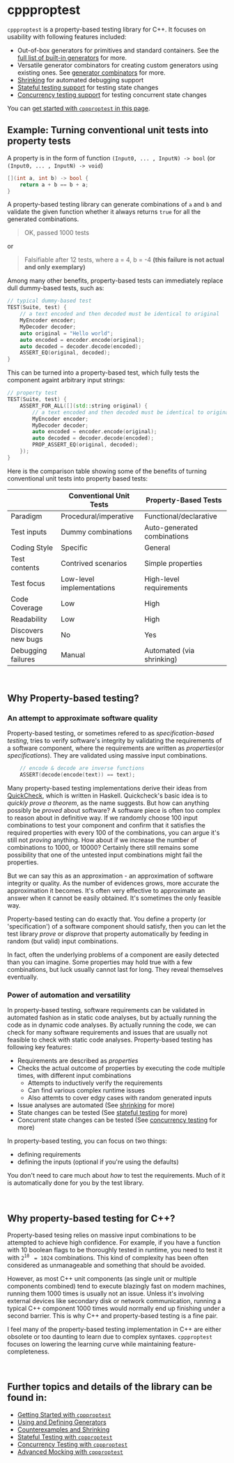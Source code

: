 # cppproptest

`cppproptest` is a property-based testing library for C++. It focuses on usability with following features included:

* Out-of-box generators for primitives and standard containers. See the [full list of built-in generators](doc/Generators.md#arbitraries-provided-by-cppproptest) for more.
* Versatile generator combinators for creating custom generators using existing ones. See [generator combinators](doc/Generators.md#generator-combinators) for more.
* [Shrinking](doc/Shrinking.md) for automated debugging support
* [Stateful testing support](doc/StatefulTesting.md) for testing state changes
* [Concurrency testing support](doc/ConcurrencyTesting.md) for testing concurrent state changes

You can [get started with `cppproptest` in this page](doc/GettingStarted.md).

## Example: Turning conventional unit tests into property tests

A property is in the form of function `(Input0, ... , InputN) -> bool` (or `(Input0, ... , InputN) -> void`)

```cpp
[](int a, int b) -> bool {
    return a + b == b + a;
}
```

A property-based testing library can generate combinations of `a` and `b` and validate the given function whether it always returns `true` for all the generated combinations. 

> OK, passed 1000 tests

or 

> Falsifiable after 12 tests, where
>   a = 4,
>   b = -4 **(this failure is not actual and only exemplary)**

Among many other benefits, property-based tests can immediately replace dull dummy-based tests, such as:

```cpp
// typical dummy-based test 
TEST(Suite, test) {
    // a text encoded and then decoded must be identical to original
    MyEncoder encoder;
    MyDecoder decoder;    
    auto original = "Hello world";
    auto encoded = encoder.encode(original);
    auto decoded = decoder.decode(encoded);
    ASSERT_EQ(original, decoded);
}
```

This can be turned into a property-based test, which fully tests the component againt arbitrary input strings:

```cpp
// property test 
TEST(Suite, test) {
    ASSERT_FOR_ALL([](std::string original) {
        // a text encoded and then decoded must be identical to original
        MyEncoder encoder;
        MyDecoder decoder;    
        auto encoded = encoder.encode(original);
        auto decoded = decoder.decode(encoded);
        PROP_ASSERT_EQ(original, decoded);
    });
}
```

Here is the comparison table showing some of the benefits of turning conventional unit tests into property based tests:


|                   | Conventional Unit Tests   | **Property-Based Tests**     |
| ----------------- |---------------------------| ---------------------------- |
| Paradigm          | Procedural/imperative     | Functional/declarative       |
| Test inputs       | Dummy combinations        | Auto-generated combinations  |
| Coding Style      | Specific                  | General                      |
| Test contents     | Contrived scenarios       | Simple properties            |
| Test focus        | Low-level implementations | High-level requirements      |
| Code Coverage     | Low                       | High                         |
| Readability       | Low                       | High                         |
| Discovers new bugs| No                        | Yes                          |
| Debugging failures| Manual                    | Automated (via shrinking)    |

&nbsp;


## Why Property-based testing?

### An attempt to approximate software quality 

Property-based testing, or sometimes refered to as *specification-based testing*, tries to verify software's integrity by validating the requirements of a software component, where the requirements are written as *properties*(or *specifications*). They are validated using massive input combinations. 

```cpp
    // encode & decode are inverse functions
    ASSERT(decode(encode(text)) == text);
```

Many property-based testing implementations derive their ideas from [QuickCheck](https://en.wikipedia.org/wiki/QuickCheck), which is written in Haskell. Quickcheck's basic idea is to *quickly prove a theorem*, as the name suggests. But how can anything possibly be *proved* about software? A software piece is often too complex to reason about in definitive way. If we randomly choose 100 input combinations to test your component and confirm that it satisfies the required properties with every 100 of the combinations, you can argue it's still not *proving* anything. How about if we increase the number of combinations to 1000, or 10000? Certainly there still remains some possibility that one of the untested input combinations might fail the properties. 

But we can say this as an approximation - an approximation of software integrity or quality. As the number of evidences grows, more accurate the approximation it becomes. It's often very effective to approximate an answer when it cannot be easily obtained. It's sometimes the only feasible way.   

Property-based testing can do exactly that. You define a property (or 'specification') of a software component should satisfy, then you can let the test library *prove* or *disprove* that property automatically by feeding in random (but valid) input combinations.  

In fact, often the underlying problems of a component are easily detected than you can imagine. Some properties may hold true with a few combinations, but luck usually cannot last for long. They reveal themselves eventually.

### Power of automation and versatility

In property-based testing, software requirements can be validated in automated fashion as in static code analyses, but by actually running the code as in dynamic code analyses. By actually running the code, we can check for many software requirements and issues that are usually not feasible to check with static code analyses. Property-based testing has following key features:

* Requirements are described as *properties*
* Checks the actual outcome of properties by executing the code multiple times, with different input combinations
  * Attempts to inductively verify the requirements
  * Can find various complex runtime issues
  * Also attemts to cover edgy cases with random generated inputs
* Issue analyses are automated (See [shrinking](doc/Shrinking.md) for more)
* State changes can be tested (See [stateful testing](doc/StatefulTesting.md) for more)
* Concurrent state changes can be tested (See [concurrency testing](doc/ConcurrencyTesting.md) for more)

In property-based testing, you can focus on two things: 

* defining requirements
* defining the inputs (optional if you're using the defaults)

You don't need to care much about *how* to test the requirements. Much of it is automatically done for you by the test library.

&nbsp;


## Why property-based testing for C++?

Property-based tesing relies on massive input combinations to be attempted to achieve high confidence. 
For example, if you have a function with 10 boolean flags to be thoroughly tested in runtime, you need to test it with `2`<sup>`10`</sup> ` = 1024` combinations. This kind of complexity has been often considered as unmanageable and something that should be avoided. 

However, as most C++ unit components (as single unit or multiple components combined) tend to execute blazingly fast on modern machines, running them 1000 times is usually not an issue. Unless it's involving external devices like secondary disk or network communication, running a typical C++ component 1000 times would normally end up finishing under a second barrier. This is why C++ and property-based testing is a fine pair.

I feel many of the property-based testing implementation in C++ are either obsolete or too daunting to learn due to complex syntaxes.
`cppproptest` focuses on lowering the learning curve while maintaining feature-completeness. 

&nbsp;

## Further topics and details of the library can be found in:

* [Getting Started with `cppproptest`](doc/GettingStarted.md)
* [Using and Defining Generators](doc/Generators.md)
* [Counterexamples and Shrinking](doc/Shrinking.md)
* [Stateful Testing with `cppproptest`](doc/StatefulTesting.md)
* [Concurrency Testing with `cppproptest`](doc/ConcurrencyTesting.md)
* [Advanced Mocking with `cppproptest`](doc/Mocking.md)

